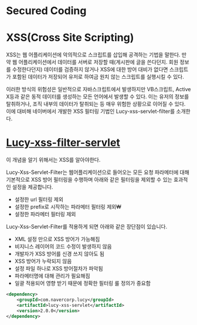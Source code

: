 # Secured Coding

# XSS(Cross Site Scripting)
XSS는 웹 어플리케이션에 악의적으로 스크립트를 삽입해 공격하는 기법을 말한다. 만약 웹 어플리케이션에서 데이터를 서버로 저장할 때(게시판에 글을 쓴다던지. 회원 정보를 수정한다던지) 데이터를 검증하지 않거나 XSS에 대한 방어 대비가 없다면 스크립트가 포함된 데이터가 저장되어 유저로 하여금 원치 않는 스크립트를 실행시킬 수 있다.

이러한 방식의 위험성은 일반적으로 자바스크립트에서 발생하지만 VB스크립트, Active X등과 같은 동적 데이터를 생성하는 모든 언어에서 발생할 수 있다. 이는 유저의 정보를 탈취하거나, 조직 내부의 데이터가 탈취되는 등 매우 위험한 상황으로 이어질 수 있다. 이에 대비해 네이버에서 개발한 XSS 필터링 기법인 Lucy-xss-servlet-filter를 소개한다.

# [Lucy-xss-filter-servlet](https://github.com/naver/lucy-xss-servlet-filter)
이 개념을 알기 위해서는 XSS를 알아야한다.

Lucy-Xss-Servlet-Filter는 웹어플리케이션으로 들어오는 모든 요청 파라메터에 대해 기본적으로 XSS 방어 필터링을 수행하며 아래와 같은 필터링을 제외할 수 있는 효과적인 설정을 제공합니다.

- 설정한 url 필터링 제외
- 설정한 prefix로 시작하는 파라메터 필터링 제외₩
- 설정한 파라메터 필터링 제외

Lucy-Xss-Servlet-Filter를 적용하게 되면 아래와 같은 장단점이 있습니다.

- XML 설정 만으로 XSS 방어가 가능해짐
- 비지니스 레이어의 코드 수정이 발생하지 않음
- 개발자가 XSS 방어를 신경 쓰지 않아도 됨
- XSS 방어가 누락되지 않음
- 설정 파일 하나로 XSS 방어절차가 파악됨
- 파라메터명에 대해 관리가 필요해짐
- 일괄 적용되어 영향 받기 때문에 정확한 필터링 룰 정의가 중요함

```xml
<dependency>
	<groupId>com.navercorp.lucy</groupId>
	<artifactId>lucy-xss-servlet</artifactId>
	<version>2.0.0</version>
</dependency>
```